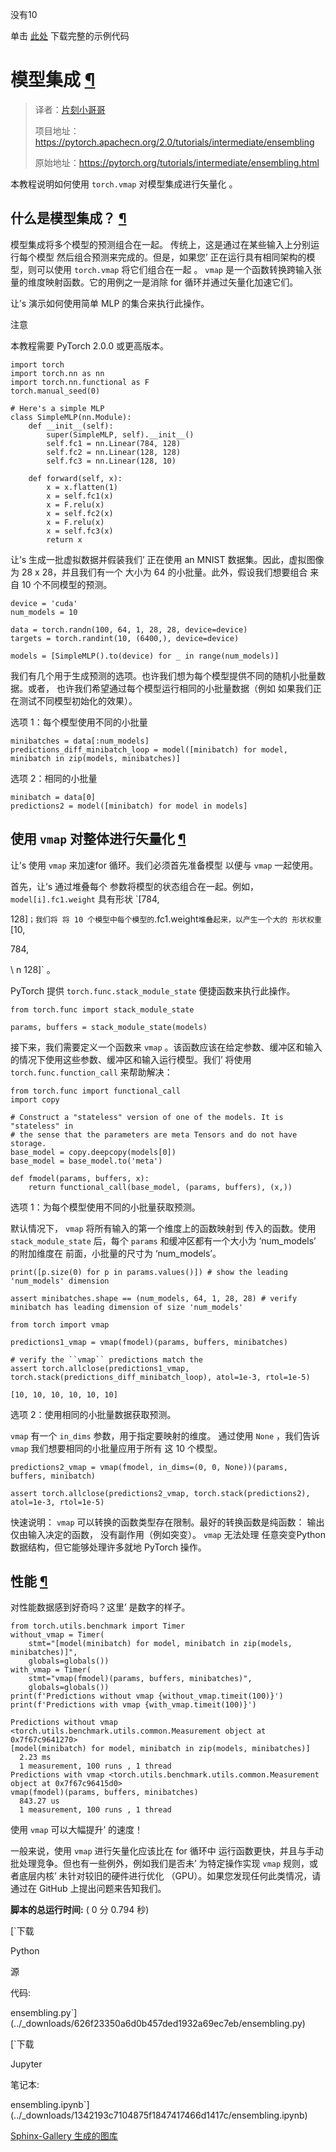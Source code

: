


 没有10



 单击
 [此处](#sphx-glr-download-intermediate-ensembling-py)
 下载完整的示例代码








 模型集成
 [¶](#model-ensembling "此标题的固定链接")
====================================================================

> 译者：[片刻小哥哥](https://github.com/jiangzhonglian)
>
> 项目地址：<https://pytorch.apachecn.org/2.0/tutorials/intermediate/ensembling>
>
> 原始地址：<https://pytorch.org/tutorials/intermediate/ensembling.html>




 本教程说明如何使用
 `torch.vmap` 对模型集成进行矢量化
 。





 什么是模型集成？
 [¶](#what-is-model-ensembling "此标题的永久链接")
------------------------------------------------------------------------------------------



 模型集成将多个模型的预测组合在一起。
传统上，这是通过在某些输入上分别运行每个模型
然后组合预测来完成的。但是，如果您’ 正在运行具有相同架构的模型，则可以使用
 `torch.vmap`
 将它们组合在一起
。
 `vmap`
 是一个函数转换跨输入张量的维度映射函数。它的用例之一是消除
for 循环并通过矢量化加速它们。




 让’s 演示如何使用简单 MLP 的集合来执行此操作。





 注意




 本教程需要 PyTorch 2.0.0 或更高版本。







```
import torch
import torch.nn as nn
import torch.nn.functional as F
torch.manual_seed(0)

# Here's a simple MLP
class SimpleMLP(nn.Module):
    def __init__(self):
        super(SimpleMLP, self).__init__()
        self.fc1 = nn.Linear(784, 128)
        self.fc2 = nn.Linear(128, 128)
        self.fc3 = nn.Linear(128, 10)

    def forward(self, x):
        x = x.flatten(1)
        x = self.fc1(x)
        x = F.relu(x)
        x = self.fc2(x)
        x = F.relu(x)
        x = self.fc3(x)
        return x

```




 让’s 生成一批虚拟数据并假装我们’ 正在使用
an MNIST 数据集。因此，虚拟图像为 28 x 28，并且我们有一个
大小为 64 的小批量。此外，假设我们想要组合
来自 10 个不同模型的预测。






```
device = 'cuda'
num_models = 10

data = torch.randn(100, 64, 1, 28, 28, device=device)
targets = torch.randint(10, (6400,), device=device)

models = [SimpleMLP().to(device) for _ in range(num_models)]

```




 我们有几个用于生成预测的选项。也许我们想为每个模型提供不同的随机小批量数据。或者，
也许我们希望通过每个模型运行相同的小批量数据（例如
如果我们正在测试不同模型初始化的效果）。




 选项 1：每个模型使用不同的小批量






```
minibatches = data[:num_models]
predictions_diff_minibatch_loop = model([minibatch) for model, minibatch in zip(models, minibatches)]

```




 选项 2：相同的小批量






```
minibatch = data[0]
predictions2 = model([minibatch) for model in models]

```






 使用
 `vmap`
 对整体进行矢量化
 [¶](#using-vmap-to-vectorize-the-ensemble "永久链接到此标题")
--------------------------------------------------------------------------------------------------------------------



 让’s 使用
 `vmap`
 来加速for 循环。我们必须首先准备模型
以便与
 `vmap`
 一起使用。



首先，让’s 通过堆叠每个
参数将模型的状态组合在一起。例如，
 `model[i].fc1.weight`
 具有形状
 `[784,
 

 128]`
 ；我们将
将 10 个模型中每个模型的
 `.fc1.weight`
 堆叠起来，以产生一个大的
形状权重
 `[10,
 

 784,
 
\ n 128]`
 。




 PyTorch 提供
 `torch.func.stack_module_state`
 便捷函数来执行此操作。






```
from torch.func import stack_module_state

params, buffers = stack_module_state(models)

```




 接下来，我们需要定义一个函数来
 `vmap`
 。该函数应该在给定参数、缓冲区和输入的情况下使用这些参数、缓冲区和输入运行模型。我们’ 将使用
 `torch.func.function_call`
 来帮助解决：






```
from torch.func import functional_call
import copy

# Construct a "stateless" version of one of the models. It is "stateless" in
# the sense that the parameters are meta Tensors and do not have storage.
base_model = copy.deepcopy(models[0])
base_model = base_model.to('meta')

def fmodel(params, buffers, x):
    return functional_call(base_model, (params, buffers), (x,))

```




 选项 1：为每个模型使用不同的小批量获取预测。




 默认情况下，
 `vmap`
 将所有输入的第一个维度上的函数映射到
传入的函数。使用
 `stack_module_state`
 后，每个
 `params`
 和缓冲区都有一个大小为 ‘num_models’ 的附加维度在
前面，小批量的尺寸为 ‘num_models’。






```
print([p.size(0) for p in params.values()]) # show the leading 'num_models' dimension

assert minibatches.shape == (num_models, 64, 1, 28, 28) # verify minibatch has leading dimension of size 'num_models'

from torch import vmap

predictions1_vmap = vmap(fmodel)(params, buffers, minibatches)

# verify the ``vmap`` predictions match the
assert torch.allclose(predictions1_vmap, torch.stack(predictions_diff_minibatch_loop), atol=1e-3, rtol=1e-5)

```






```
[10, 10, 10, 10, 10, 10]

```




 选项 2：使用相同的小批量数据获取预测。




`vmap`
 有一个
 `in_dims`
 参数，用于指定要映射的维度。
通过使用
 `None`
 ，我们告诉
 `vmap`
 我们想要相同的小批量应用于所有
这 10 个模型。






```
predictions2_vmap = vmap(fmodel, in_dims=(0, 0, None))(params, buffers, minibatch)

assert torch.allclose(predictions2_vmap, torch.stack(predictions2), atol=1e-3, rtol=1e-5)

```




 快速说明：
 `vmap`
 可以转换的函数类型存在限制。最好的转换函数是纯函数：
输出仅由输入决定的函数，
没有副作用（例如突变）。
 `vmap`
 无法处理
任意突变Python 数据结构，但它能够处理许多就地
PyTorch 操作。






 性能
 [¶](#performance "此标题的永久链接")
------------------------------------------------------------------------------------



 对性能数据感到好奇吗？这里’ 是数字的样子。






```
from torch.utils.benchmark import Timer
without_vmap = Timer(
    stmt="[model(minibatch) for model, minibatch in zip(models, minibatches)]",
    globals=globals())
with_vmap = Timer(
    stmt="vmap(fmodel)(params, buffers, minibatches)",
    globals=globals())
print(f'Predictions without vmap {without_vmap.timeit(100)}')
print(f'Predictions with vmap {with_vmap.timeit(100)}')

```






```
Predictions without vmap <torch.utils.benchmark.utils.common.Measurement object at 0x7f67c9641270>
[model(minibatch) for model, minibatch in zip(models, minibatches)]
  2.23 ms
  1 measurement, 100 runs , 1 thread
Predictions with vmap <torch.utils.benchmark.utils.common.Measurement object at 0x7f67c96415d0>
vmap(fmodel)(params, buffers, minibatches)
  843.27 us
  1 measurement, 100 runs , 1 thread

```




 使用
 `vmap`
 可以大幅提升’ 的速度！




 一般来说，使用
 `vmap`
 进行矢量化应该比在 for 循环中
 运行函数更快，并且与手动批处理竞争。但也有一些例外，例如我们是否未’ 为特定操作实现
 `vmap`
 规则，或者底层内核’ 未针对较旧的硬件进行优化
 （GPU）。如果您发现任何此类情况，请通过在 GitHub 上提出问题来告知我们。




**脚本的总运行时间:** 
 ( 0 分 0.794 秒)






[`下载
 

 Python
 

 源
 

 代码:
 

 ensembling.py`](../_downloads/626f23350a6d0b457ded1932a69ec7eb/ensembling.py)






[`下载
 

 Jupyter
 

 笔记本:
 

 ensembling.ipynb`](../_downloads/1342193c7104875f1847417466d1417c/ensembling.ipynb)






[Sphinx-Gallery 生成的图库](https://sphinx-gallery.github.io)









